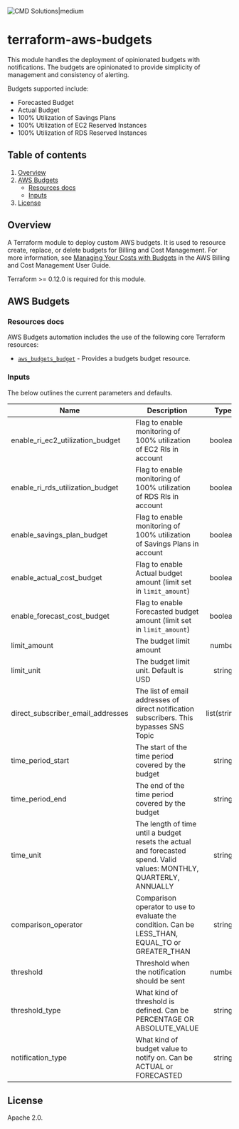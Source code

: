 <!-- vim: set ft=markdown: -->
![CMD Solutions|medium](https://s3-ap-southeast-2.amazonaws.com/cmd-website-images/CMDlogo.jpg)

# terraform-aws-budgets

This module handles the deployment of opinionated budgets with notifications. The budgets are opinionated to provide simplicity of management and consistency of alerting.

Budgets supported include:

- Forecasted Budget
- Actual Budget
- 100% Utilization of Savings Plans
- 100% Utilization of EC2 Reserved Instances
- 100% Utilization of RDS Reserved Instances

## Table of contents

1. [Overview](#overview)
2. [AWS Budgets](#aws-budgets)
    * [Resources docs](#resources-docs)
    * [Inputs](#inputs)
3. [License](#license)

## Overview

A Terraform module to deploy custom AWS budgets. It is used to resource create, replace, or delete budgets for Billing and Cost Management. For more information, see [Managing Your Costs with Budgets](https://docs.aws.amazon.com/awsaccountbilling/latest/aboutv2/budgets-managing-costs.html) in the AWS Billing and Cost Management User Guide.

Terraform >= 0.12.0 is required for this module.

## AWS Budgets

### Resources docs

AWS Budgets automation includes the use of the following core Terraform resources:

- [`aws_budgets_budget`](https://www.terraform.io/docs/providers/aws/r/budgets_budget.html) - Provides a budgets budget resource.

### Inputs

The below outlines the current parameters and defaults.

| Name | Description | Type | Default | Required |
|------|-------------|:----:|:-------:|:--------:|
|enable_ri_ec2_utilization_budget|Flag to enable monitoring of 100% utilization of EC2 RIs in account|boolean|false|No|
|enable_ri_rds_utilization_budget|Flag to enable monitoring of 100% utilization of RDS RIs in account|boolean|false|No|
|enable_savings_plan_budget|Flag to enable monitoring of 100% utilization of Savings Plans in account|boolean|false|No|
|enable_actual_cost_budget|Flag to enable Actual budget amount (limit set in `limit_amount`)|boolean|false|No|
|enable_forecast_cost_budget|Flag to enable Forecasted budget amount (limit set in `limit_amount`)|boolean|false|No|
|limit_amount|The budget limit amount|number|""|Yes|
|limit_unit|The budget limit unit. Default is USD|string|USD|No|
|direct_subscriber_email_addresses|The list of email addresses of direct notification subscribers. This bypasses SNS Topic|list(string)|[]|No|
|time_period_start|The start of the time period covered by the budget|string|2017-07-01_00:00|No|
|time_period_end|The end of the time period covered by the budget|string|2087-06-15_00:00|No|
|time_unit|The length of time until a budget resets the actual and forecasted spend. Valid values: MONTHLY, QUARTERLY, ANNUALLY|string|MONTHLY|No|
|comparison_operator|Comparison operator to use to evaluate the condition. Can be LESS_THAN, EQUAL_TO or GREATER_THAN|string|GREATER_THAN|No|
|threshold|Threshold when the notification should be sent|number|100|No|
|threshold_type|What kind of threshold is defined. Can be PERCENTAGE OR ABSOLUTE_VALUE|string|PERCENTAGE|No|
|notification_type|What kind of budget value to notify on. Can be ACTUAL or FORECASTED|string|FORECASTED|No|

## License

Apache 2.0.

